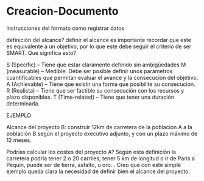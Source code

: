 # Creacion-Documento
Instrucciones del formato como registrar datos

definición del alcance?
 definir el alcance es importante recordar que este es equivalente a un objetivo, por lo que este debe seguir el criterio de ser SMART. Que significa esto?

S (Specific) – Tiene que estar claramente definido sin ambigüedades
M (measurable) – Medible. Debe ser posible definir unos parámetros cuantificables que permitan evaluar el avance y la consecución del objetivo.
A (Achievable) – Tiene que existir una forma que posibilite su consecución.
R (Realista) – Tiene que ser factible su consecución con los recursos y plazo disponibles.
T (Time-related) – Tiene que tener una duración determinada.

EJEMPLO 

Alcance del proyecto B: construir 12km de carretera de la población A a la población B según el proyecto executivo adjunto, y con un plazo máximo de 12 meses.

Podrías calcular los costes del proyecto A? Según esta definición la carretera podría tener 2 o 20 carriles, tener 5 km de longitud o ir de Paris a Pequín, puede ser de tierra, asfalto, u oro… Creo que con este simple ejemplo queda clara la necesidad de definir bien el alcance del proyecto.
